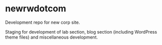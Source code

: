 newrwdotcom
===========

Development repo for new corp site.

Staging for development of lab section, blog section (including WordPress theme files) and miscellaneous development.
